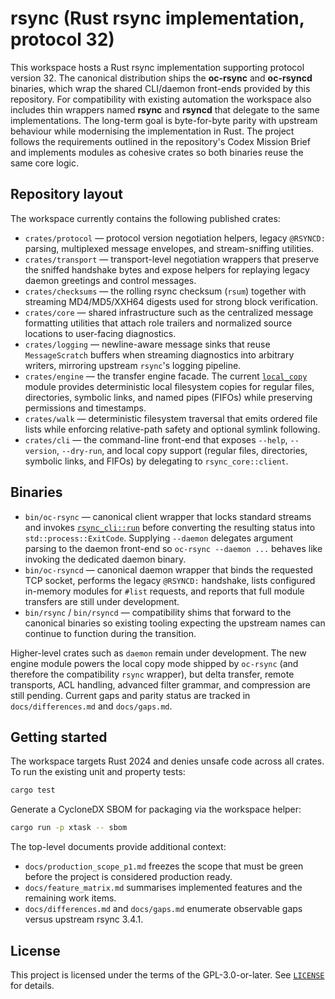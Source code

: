 # rsync (Rust rsync implementation, protocol 32)

This workspace hosts a Rust rsync implementation supporting protocol version 32.
The canonical distribution ships the **oc-rsync** and **oc-rsyncd** binaries,
which wrap the shared CLI/daemon front-ends provided by this repository. For
compatibility with existing automation the workspace also includes thin
wrappers named **rsync** and **rsyncd** that delegate to the same
implementations. The long-term goal is byte-for-byte parity with upstream
behaviour while modernising the implementation in Rust. The project follows the
requirements outlined in the repository's Codex Mission Brief and implements
modules as cohesive crates so both binaries reuse the same core logic.

## Repository layout

The workspace currently contains the following published crates:

- `crates/protocol` — protocol version negotiation helpers, legacy `@RSYNCD:`
  parsing, multiplexed message envelopes, and stream-sniffing utilities.
- `crates/transport` — transport-level negotiation wrappers that preserve the
  sniffed handshake bytes and expose helpers for replaying legacy daemon
  greetings and control messages.
- `crates/checksums` — the rolling rsync checksum (`rsum`) together with
  streaming MD4/MD5/XXH64 digests used for strong block verification.
- `crates/core` — shared infrastructure such as the centralized message
  formatting utilities that attach role trailers and normalized source
  locations to user-facing diagnostics.
- `crates/logging` — newline-aware message sinks that reuse
  `MessageScratch` buffers when streaming diagnostics into arbitrary
  writers, mirroring upstream `rsync`'s logging pipeline.
- `crates/engine` — the transfer engine facade. The current
  [`local_copy`](crates/engine/src/local_copy.rs) module provides deterministic
  local filesystem copies for regular files, directories, symbolic links, and
  named pipes (FIFOs) while preserving permissions and timestamps.
- `crates/walk` — deterministic filesystem traversal that emits ordered file
  lists while enforcing relative-path safety and optional symlink following.
- `crates/cli` — the command-line front-end that exposes `--help`, `--version`,
  `--dry-run`, and local copy support (regular files, directories, symbolic
  links, and FIFOs) by delegating to `rsync_core::client`.

## Binaries

- `bin/oc-rsync` — canonical client wrapper that locks standard streams and
  invokes [`rsync_cli::run`](crates/cli/src/lib.rs) before converting the
  resulting status into `std::process::ExitCode`. Supplying `--daemon` delegates
  argument parsing to the daemon front-end so `oc-rsync --daemon ...` behaves
  like invoking the dedicated daemon binary.
- `bin/oc-rsyncd` — canonical daemon wrapper that binds the requested TCP
  socket, performs the legacy `@RSYNCD:` handshake, lists configured in-memory
  modules for `#list` requests, and reports that full module transfers are still
  under development.
- `bin/rsync` / `bin/rsyncd` — compatibility shims that forward to the canonical
  binaries so existing tooling expecting the upstream names can continue to
  function during the transition.

Higher-level crates such as `daemon` remain under development. The new engine
module powers the local copy mode shipped by `oc-rsync` (and therefore the
compatibility `rsync` wrapper), but delta transfer, remote transports, ACL
handling, advanced filter grammar, and compression are still pending. Current
gaps and parity status are tracked in `docs/differences.md` and `docs/gaps.md`.

## Getting started

The workspace targets Rust 2024 and denies unsafe code across all crates. To
run the existing unit and property tests:

```bash
cargo test
```

Generate a CycloneDX SBOM for packaging via the workspace helper:

```bash
cargo run -p xtask -- sbom
```

The top-level documents provide additional context:

- `docs/production_scope_p1.md` freezes the scope that must be green before the
  project is considered production ready.
- `docs/feature_matrix.md` summarises implemented features and the remaining
  work items.
- `docs/differences.md` and `docs/gaps.md` enumerate observable gaps versus
  upstream rsync 3.4.1.

## License

This project is licensed under the terms of the GPL-3.0-or-later. See
[`LICENSE`](LICENSE) for details.
